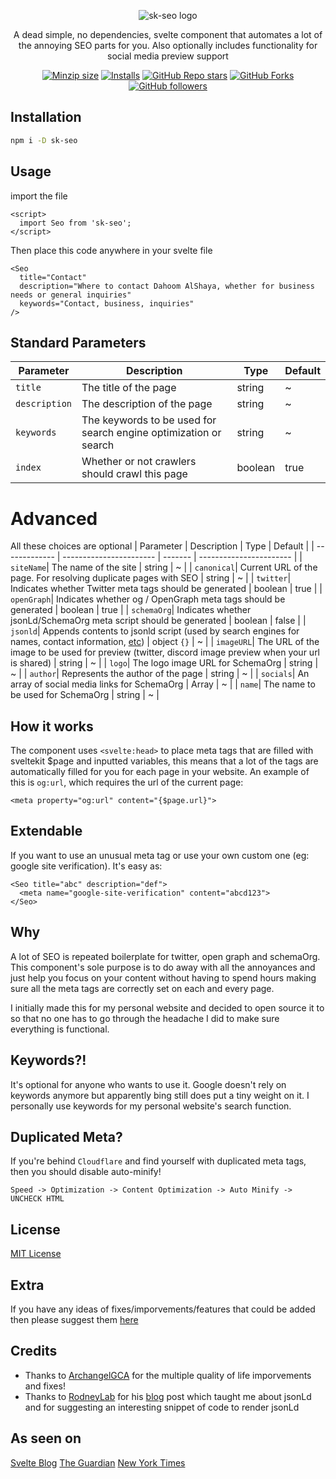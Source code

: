 <p align="center">
  <img src="https://github.com/TheDahoom/Sveltekit-seo/assets/105564371/338fd0ad-120f-4b4b-ac00-d56e0b765724" alt="sk-seo logo" />
</p>


<p align="center">
A dead simple, no dependencies, svelte component that automates a lot of the annoying SEO parts for you.
Also optionally includes functionality for social media preview support
</p>

<div align="center">

  [![Minzip size](https://img.shields.io/bundlephobia/minzip/sk-seo?style=for-the-badge)](https://img.shields.io/bundlephobia/minzip/sk-seo)
  [![Installs](https://img.shields.io/npm/d18m/sk-seo?style=for-the-badge)](https://img.shields.io/npm/d18m/sk-seo)
  [![GitHub Repo stars](https://img.shields.io/github/stars/TheDahoom/sveltekit-seo?style=for-the-badge&label=STAR)](https://github.com/TheDahoom/Sveltekit-seo)
  [![GitHub Forks](https://img.shields.io/github/forks/TheDahoom/sveltekit-seo?style=for-the-badge&logo=github&label=fork)](https://github.com/TheDahoom/Sveltekit-seo/fork)
  [![GitHub followers](https://img.shields.io/github/followers/TheDahoom?style=for-the-badge&logo=github&label=follow)](https://github.com/TheDahoom)

</div>


## Installation
```bash 
npm i -D sk-seo
```

## Usage
import the file
```svelte
<script>
  import Seo from 'sk-seo';
</script>
```
Then place this code anywhere in your svelte file
```svelte
<Seo 
  title="Contact"
  description="Where to contact Dahoom AlShaya, whether for business needs or general inquiries"
  keywords="Contact, business, inquiries"
/>
```

## Standard Parameters
| Parameter     | Description             | Type | Default             |
| ------------- | ----------------------- | ------- | ----------------------- |
| `title`| The title of the page | string | ~ |
| `description`| The description of the page | string | ~ |
| `keywords`| The keywords to be used for search engine optimization or search | string | ~ |
| `index`| Whether or not crawlers should crawl this page | boolean | true |

# Advanced
All these choices are optional
| Parameter     | Description             | Type | Default             |
| ------------- | ----------------------- | ------- | ----------------------- |
| `siteName`| The name of the site | string | ~ |
| `canonical`| Current URL of the page. For resolving duplicate pages with SEO | string | ~ |
| `twitter`| Indicates whether Twitter meta tags should be generated | boolean | true |
| `openGraph`| Indicates whether og / OpenGraph meta tags should be generated | boolean | true |
| `schemaOrg`| Indicates whether jsonLd/SchemaOrg meta script should be generated | boolean | false |
| `jsonld`| Appends contents to jsonld script (used by search engines for names, contact information, [etc](https://json-ld.org)) | object `{}` | ~ |
| `imageURL`| The URL of the image to be used for preview (twitter, discord image preview when your url is shared) | string | ~ |
| `logo`| The logo image URL for SchemaOrg | string | ~ |
| `author`| Represents the author of the page | string | ~ |
| `socials`| An array of social media links for SchemaOrg | Array | ~ |
| `name`| The name to be used for SchemaOrg | string | ~ |

## How it works
The component uses `<svelte:head>` to place meta tags that are filled with sveltekit $page and inputted variables, this means that a lot of the tags are automatically filled for you for each page in your website. An example of this is `og:url`, which requires the url of the current page:
```svelte
<meta property="og:url" content="{$page.url}">
```

## Extendable
If you want to use an unusual meta tag or use your own custom one (eg: google site verification). It's easy as:
```svelte
<Seo title="abc" description="def">
  <meta name="google-site-verification" content="abcd123">
</Seo>
```

## Why
A lot of SEO is repeated boilerplate for twitter, open graph and schemaOrg. This component's sole purpose is to do away with all the annoyances and just help you focus on your content without having to spend hours making sure all the meta tags are correctly set on each and every page.

I initially made this for my personal website and decided to open source it to so that no one has to go through the headache I did to make sure everything is functional.

## Keywords?!
It's optional for anyone who wants to use it. Google doesn't rely on keywords anymore but apparently bing still does put a tiny weight on it. I personally use keywords for my personal website's search function.

## Duplicated Meta?
If you're behind `Cloudflare` and find yourself with duplicated meta tags, then you should disable auto-minify!

`Speed -> Optimization -> Content Optimization -> Auto Minify -> UNCHECK HTML`

## License
[MIT License](https://github.com/TheDahoom/Sveltekit-seo/blob/main/LICENSE)

## Extra 
If you have any ideas of fixes/imporvements/features that could be added then please suggest them [here](https://github.com/TheDahoom/Sveltekit-seo/discussions/3)

## Credits
- Thanks to [ArchangelGCA](https://github.com/ArchangelGCA) for the multiple quality of life imporvements and fixes!
- Thanks to [RodneyLab](https://github.com/rodneylab) for his [blog](https://rodneylab.com/adding-schema-org-markup-to-sveltekit-site/) post which taught me about jsonLd and for suggesting an interesting snippet of code to render jsonLd

## As seen on
[Svelte Blog](https://svelte.dev/blog/whats-new-in-svelte-may-2024)
[The Guardian](https://youtu.be/iik25wqIuFo)
[New York Times](https://youtu.be/iik25wqIuFo)
